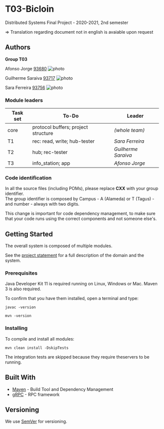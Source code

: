 # T03-Bicloin

Distributed Systems Final Project - 2020-2021, 2nd semester 

=> Translation regarding document not in english is avaiable upon request 

## Authors

**Group T03**

Afonso Jorge [93680](afonso.jorge@tecnico.ulisboa.pt)
![photo](https://imgur.com/OYZWCHd.png)

Guilherme Saraiva [93717](guilherme.a.saraiva@tecnico.ulisboa.pt)
![photo](https://imgur.com/lOU6b7C.png)

Sara Ferreira [93756](sara.c.ferreira@tecnico.ulisboa.pt)
![photo](https://imgur.com/2oJnh8I.png)

### Module leaders

| Task set | To-Do                               | Leader              |
| ---------|-------------------------------------| --------------------|
| core     | protocol buffers; project structure | _(whole team)_      |
| T1       | rec: read, write; hub-tester        | _Sara Ferreira_     |
| T2       | hub; rec-tester                     | _Guilherme Saraiva_ |
| T3       | info_station; app                   | _Afonso Jorge_      |


### Code identification

In all the source files (including POMs), please replace __CXX__ with your group identifier.  
The group identifier is composed by Campus - A (Alameda) or T (Tagus) - and number - always with two digits.

This change is important for code dependency management, to make sure that your code runs using the correct components and not someone else's.


## Getting Started

The overall system is composed of multiple modules.

See the [project statement](https://github.com/tecnico-distsys/Bicloin/blob/main/part1.md) for a full description of the domain and the system.

### Prerequisites

Java Developer Kit 11 is required running on Linux, Windows or Mac.
Maven 3 is also required.

To confirm that you have them installed, open a terminal and type:

```
javac -version

mvn -version
```

### Installing

To compile and install all modules:

```
mvn clean install -DskipTests
```

The integration tests are skipped because they require theservers to be running.


## Built With

* [Maven](https://maven.apache.org/) - Build Tool and Dependency Management
* [gRPC](https://grpc.io/) - RPC framework


## Versioning

We use [SemVer](http://semver.org/) for versioning. 
